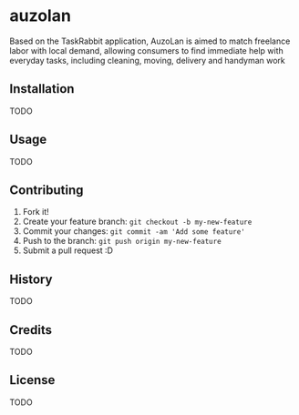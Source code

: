 # auzolan
Based on the TaskRabbit application, AuzoLan is aimed to match freelance labor with local demand, allowing consumers to find immediate help with everyday tasks, including cleaning, moving, delivery and handyman work

## Installation

TODO 

## Usage

TODO 

## Contributing

1. Fork it!
2. Create your feature branch: `git checkout -b my-new-feature`
3. Commit your changes: `git commit -am 'Add some feature'`
4. Push to the branch: `git push origin my-new-feature`
5. Submit a pull request :D

## History

TODO

## Credits

TODO

## License

TODO

